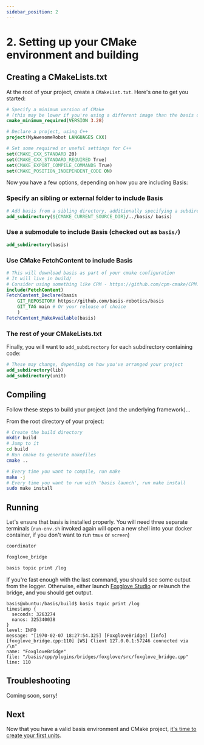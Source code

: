 ```yaml
---
sidebar_position: 2
---
```


# 2. Setting up your CMake environment and building

## Creating a CMakeLists.txt

At the root of your project, create a `CMakeList.txt`. Here's one to get you started:
```cmake title="CMakeLists.txt"
# Specify a minimum version of CMake
# (this may be lower if you're using a different image than the basis development image)
cmake_minimum_required(VERSION 3.28)

# Declare a project, using C++
project(MyAwesomeRobot LANGUAGES CXX)

# Set some required or useful settings for C++
set(CMAKE_CXX_STANDARD 20)
set(CMAKE_CXX_STANDARD_REQUIRED True)
set(CMAKE_EXPORT_COMPILE_COMMANDS True)
set(CMAKE_POSITION_INDEPENDENT_CODE ON)

```

Now you have a few options, depending on how you are including Basis:

### Specify an sibling or external folder to include Basis
```cmake title="CMakeLists.txt - subdirectories"
# Add basis from a sibling directory, additionally specifying a subdirectory underneath
add_subdirectory(${CMAKE_CURRENT_SOURCE_DIR}/../basis/ basis)
```

### Use a submodule to include Basis (checked out as `basis/`)
```cmake title="CMakeLists.txt - submodule"
add_subdirectory(basis)
```

### Use CMake FetchContent to include Basis
```cmake title="CMakeLists.txt - FetchContent"
# This will download basis as part of your cmake configuration
# It will live in build/
# Consider using something like CPM - https://github.com/cpm-cmake/CPM.cmake - if you want better caching behavior
include(FetchContent)
FetchContent_Declare(basis
    GIT_REPOSITORY https://github.com/basis-robotics/basis
    GIT_TAG main # Or your release of choice
    )
FetchContent_MakeAvailable(basis)
```

### The rest of your CMakeLists.txt

Finally, you will want to `add_subdirectory` for each subdirectory containing code:
```cmake
# These may change, depending on how you've arranged your project
add_subdirectory(lib)
add_subdirectory(unit)
```

## Compiling

Follow these steps to build your project (and the underlying framework)...

From the root directory of your project:
```bash
# Create the build directory
mkdir build
# Jump to it
cd build
# Run cmake to generate makefiles
cmake ..

# Every time you want to compile, run make
make -j
# Every time you want to run with 'basis launch', run make install
sudo make install
```

## Running

Let's ensure that basis is installed properly. You will need three separate terminals (`run-env.sh` invoked again will open a new shell into your docker container, if you don't want to run `tmux` or `screen`)

```bash title="Start the Coordinator"
coordinator
```

```bash title="Start Foxglove's bridge"
foxglove_bridge
```

```bash title="Print the logging topic"
basis topic print /log
```

If you're fast enough with the last command, you should see some output from the logger. Otherwise, either launch [Foxglove Studio](https://foxglove.dev/) or relaunch the bridge, and you should get output.

```log
basis@ubuntu:/basis/build$ basis topic print /log
timestamp {
  seconds: 3263274
  nanos: 325340038
}
level: INFO
message: "[1970-02-07 18:27:54.325] [FoxgloveBridge] [info] [foxglove_bridge.cpp:110] [WS] Client 127.0.0.1:57246 connected via /\n"
name: "FoxgloveBridge"
file: "/basis/cpp/plugins/bridges/foxglove/src/foxglove_bridge.cpp"
line: 110
```

## Troubleshooting

Coming soon, sorry!

## Next

Now that you have a valid basis environment and CMake project, [it's time to create your first units](your-first-unit).